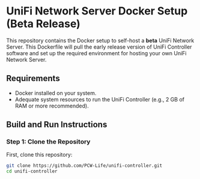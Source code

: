 # UniFi Network Server Docker Setup (Beta Release)

This repository contains the Docker setup to self-host a **beta** UniFi Network Server. This Dockerfile will pull the early release version of UniFi Controller software and set up the required environment for hosting your own UniFi Network Server.

## Requirements

- Docker installed on your system.
- Adequate system resources to run the UniFi Controller (e.g., 2 GB of RAM or more recommended).

## Build and Run Instructions

### Step 1: Clone the Repository
First, clone this repository:

```sh
git clone https://github.com/PCW-Life/unifi-controller.git
cd unifi-controller
